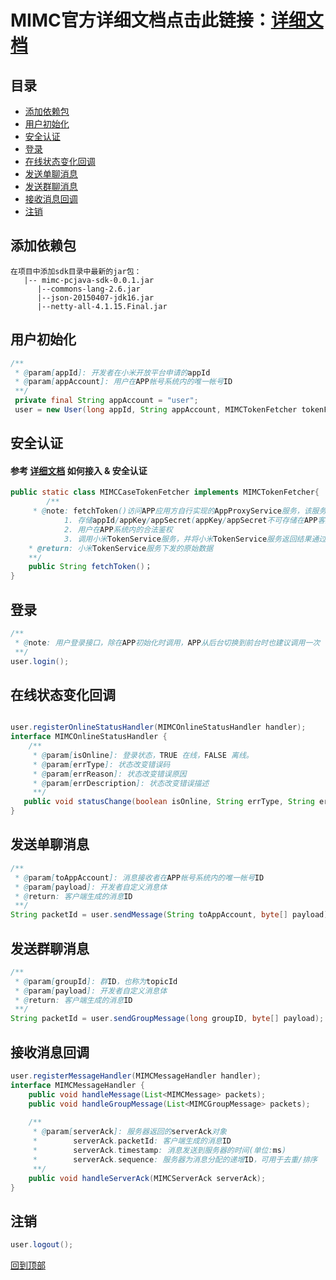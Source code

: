 # MIMC官方详细文档点击此链接：[详细文档](https://github.com/Xiaomi-mimc/operation-manual)

## 目录
* [添加依赖包](#添加依赖包)
* [用户初始化](#用户初始化)
* [安全认证](#安全认证)
* [登录](#登录)
* [在线状态变化回调](#在线状态变化回调)
* [发送单聊消息](#发送单聊消息)
* [发送群聊消息](#发送群聊消息)
* [接收消息回调](#接收消息回调)
* [注销](#注销)

## 添加依赖包
```
在项目中添加sdk目录中最新的jar包：
   |-- mimc-pcjava-sdk-0.0.1.jar
      |--commons-lang-2.6.jar
      |--json-20150407-jdk16.jar
      |--netty-all-4.1.15.Final.jar
```

## 用户初始化

``` java 
/**
 * @param[appId]: 开发者在小米开放平台申请的appId
 * @param[appAccount]: 用户在APP帐号系统内的唯一帐号ID
 **/
 private final String appAccount = "user";
 user = new User(long appId, String appAccount, MIMCTokenFetcher tokenFetcher);
```

## 安全认证
#### 参考 [详细文档](https://github.com/Xiaomi-mimc/operation-manual) 如何接入 & 安全认证
``` java 
public static class MIMCCaseTokenFetcher implements MIMCTokenFetcher{
        /**	 
	 * @note: fetchToken()访问APP应用方自行实现的AppProxyService服务，该服务实现以下功能：
			1. 存储appId/appKey/appSecret(appKey/appSecret不可存储在APP客户端，以防泄漏)
			2. 用户在APP系统内的合法鉴权
			3. 调用小米TokenService服务，并将小米TokenService服务返回结果通过fetchToken()原样返回
	* @return: 小米TokenService服务下发的原始数据
	**/
	public String fetchToken()；
}

```

## 登录

``` java 
/**
 * @note: 用户登录接口，除在APP初始化时调用，APP从后台切换到前台时也建议调用一次
 **/ 
user.login();
```

## 在线状态变化回调

``` java

user.registerOnlineStatusHandler(MIMCOnlineStatusHandler handler);
interface MIMCOnlineStatusHandler {
    /**
     * @param[isOnline]: 登录状态，TRUE 在线，FALSE 离线。
     * @param[errType]: 状态改变错误码
     * @param[errReason]: 状态改变错误原因
     * @param[errDescription]: 状态改变错误描述
     **/
   public void statusChange(boolean isOnline, String errType, String errReason, String errDescription);
}
```

## 发送单聊消息

``` java 
/**
 * @param[toAppAccount]: 消息接收者在APP帐号系统内的唯一帐号ID
 * @param[payload]: 开发者自定义消息体
 * @return: 客户端生成的消息ID
 **/ 
String packetId = user.sendMessage(String toAppAccount, byte[] payload);
```

## 发送群聊消息

``` java
/**
 * @param[groupId]: 群ID，也称为topicId
 * @param[payload]: 开发者自定义消息体
 * @return: 客户端生成的消息ID
 **/ 
String packetId = user.sendGroupMessage(long groupID, byte[] payload); 
```

## 接收消息回调

``` java 
user.registerMessageHandler(MIMCMessageHandler handler);
interface MIMCMessageHandler {
	public void handleMessage(List<MIMCMessage> packets);        
	public void handleGroupMessage(List<MIMCGroupMessage> packets); 
	
	/**
	 * @param[serverAck]: 服务器返回的serverAck对象
	 *        serverAck.packetId: 客户端生成的消息ID
	 *        serverAck.timestamp: 消息发送到服务器的时间(单位:ms)
	 *        serverAck.sequence: 服务器为消息分配的递增ID，可用于去重/排序
	 **/ 
	public void handleServerAck(MIMCServerAck serverAck);
}
```

## 注销

``` java 
user.logout();
```

[回到顶部](#readme)
